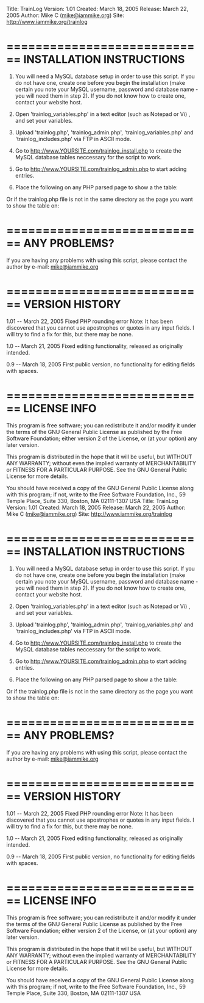 Title: TrainLog
Version: 1.01
Created: March 18, 2005
Release: March 22, 2005
Author: Mike C (mike@iammike.org)
Site: http://www.iammike.org/trainlog

============================
INSTALLATION INSTRUCTIONS
============================

1. You will need a MySQL database setup in order to use this script. If 
you do not have one, create one before you begin the installation (make 
certain you note  your MySQL username, password and database name - you 
will need them in step 2). If you do not know how to create one, 
contact your website host.

2. Open 'trainlog_variables.php' in a text editor (such as Notepad or Vi)
, and set your variables.

3. Upload 'trainlog.php', 'trainlog_admin.php', 'trainlog_variables.php' 
and 'trainlog_includes.php' via FTP in ASCII mode.

4. Go to http://www.YOURSITE.com/trainlog_install.php to create the MySQL 
database tables neccessary for the script to work.

5. Go to http://www.YOURSITE.com/trainlog_admin.php to start adding 
entries.

6. Place the following on any PHP parsed page to show a the table:

   <?php include('trainlog.php'); ?>

Or if the trainlog.php file is not in the same directory as the page you 
want to show the table on:

   <?php include('/path/to/trainlog.php'); ?>

============================
ANY PROBLEMS?
============================

If you are having any problems with using this script, please contact the 
author by e-mail: mike@iammike.org

============================
VERSION HISTORY
============================

1.01 -- March 22, 2005
Fixed PHP rounding error
Note: It has been discovered that you cannot use apostrophes or quotes in any input fields. I will try to find a fix for this, but there may be none.

1.0 -- March 21, 2005
Fixed editing functionality, released as originally intended.

0.9 -- March 18, 2005
First public version, no functionality for editing fields with spaces.

============================
LICENSE INFO
============================

This program is free software; you can redistribute it and/or modify it 
under the terms of the GNU General Public License as published by the 
Free Software Foundation; either version 2 of the License, or
(at your option) any later version.

This program is distributed in the hope that it will be useful, but 
WITHOUT ANY WARRANTY; without even the implied warranty of MERCHANTABILITY 
or FITNESS FOR A PARTICULAR PURPOSE. See the GNU General Public License 
for more details.

You should have received a copy of the GNU General Public License along 
with this program; if not, write to the Free Software Foundation, Inc., 59
Temple Place, Suite 330, Boston, MA 02111-1307 USA Title: TrainLog
Version: 1.01
Created: March 18, 2005
Release: March 22, 2005
Author: Mike C (mike@iammike.org)
Site: http://www.iammike.org/trainlog

============================
INSTALLATION INSTRUCTIONS
============================

1. You will need a MySQL database setup in order to use this script. If 
you do not have one, create one before you begin the installation (make 
certain you note  your MySQL username, password and database name - you 
will need them in step 2). If you do not know how to create one, 
contact your website host.

2. Open 'trainlog_variables.php' in a text editor (such as Notepad or Vi)
, and set your variables.

3. Upload 'trainlog.php', 'trainlog_admin.php', 'trainlog_variables.php' 
and 'trainlog_includes.php' via FTP in ASCII mode.

4. Go to http://www.YOURSITE.com/trainlog_install.php to create the MySQL 
database tables neccessary for the script to work.

5. Go to http://www.YOURSITE.com/trainlog_admin.php to start adding 
entries.

6. Place the following on any PHP parsed page to show a the table:

   <?php include('trainlog.php'); ?>

Or if the trainlog.php file is not in the same directory as the page you 
want to show the table on:

   <?php include('/path/to/trainlog.php'); ?>

============================
ANY PROBLEMS?
============================

If you are having any problems with using this script, please contact the 
author by e-mail: mike@iammike.org

============================
VERSION HISTORY
============================

1.01 -- March 22, 2005
Fixed PHP rounding error
Note: It has been discovered that you cannot use apostrophes or quotes in any input fields. I will try to find a fix for this, but there may be none.

1.0 -- March 21, 2005
Fixed editing functionality, released as originally intended.

0.9 -- March 18, 2005
First public version, no functionality for editing fields with spaces.

============================
LICENSE INFO
============================

This program is free software; you can redistribute it and/or modify it 
under the terms of the GNU General Public License as published by the 
Free Software Foundation; either version 2 of the License, or
(at your option) any later version.

This program is distributed in the hope that it will be useful, but 
WITHOUT ANY WARRANTY; without even the implied warranty of MERCHANTABILITY 
or FITNESS FOR A PARTICULAR PURPOSE. See the GNU General Public License 
for more details.

You should have received a copy of the GNU General Public License along 
with this program; if not, write to the Free Software Foundation, Inc., 59
Temple Place, Suite 330, Boston, MA 02111-1307 USA 
